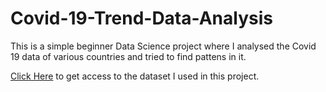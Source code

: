 # Covid-19-Trend-Data-Analysis
This is a simple beginner Data Science project where I analysed the Covid 19 data of various countries and tried to find pattens in it.


[Click Here](https://www.kaggle.com/datasets/sakshikumari956/covid-19-data) to get access to the dataset I used in this project.
